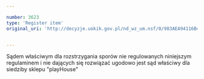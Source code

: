 ```yaml
---

number: 3623
type: 'Register item'
original_uri: 'http://decyzje.uokik.gov.pl/nd_wz_um.nsf/0/983AEA94116B40E4C1257A5D003301C1?OpenDocument'


---
```


Sądem właściwym dla rozstrzygania sporów nie regulowanych niniejszym regulaminem i nie dających się rozwiązać ugodowo jest sąd właściwy dla siedziby sklepu "playHouse" 
